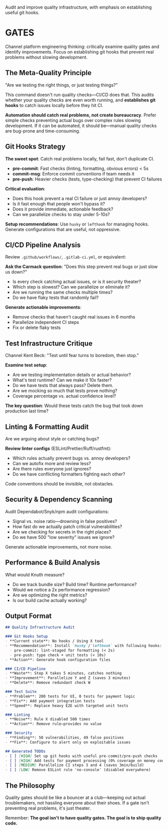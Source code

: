 Audit and improve quality infrastructure, with emphasis on establishing useful git hooks.

# GATES

Channel platform engineering thinking: critically examine quality gates and identify improvements. Focus on establishing git hooks that prevent real problems without slowing development.

## The Meta-Quality Principle

"Are we testing the right things, or just testing things?"

This command doesn't run quality checks—CI/CD does that. This audits whether your quality checks are even worth running, and **establishes git hooks** to catch issues locally before they hit CI.

**Automation should catch real problems, not create bureaucracy**. Prefer simple checks preventing actual bugs over complex rules slowing development. If it can be automated, it should be—manual quality checks are bug-prone and time-consuming.

## Git Hooks Strategy

**The sweet spot**: Catch real problems locally, fail fast, don't duplicate CI.

- **pre-commit**: Fast checks (linting, formatting, obvious errors) < 5s
- **commit-msg**: Enforce commit conventions if team needs it
- **pre-push**: Heavier checks (tests, type-checking) that prevent CI failures

**Critical evaluation**:
- Does this hook prevent a real CI failure or just annoy developers?
- Is it fast enough that people won't bypass it?
- Does it provide immediate, actionable feedback?
- Can we parallelize checks to stay under 5-10s?

**Setup recommendations**: Use `husky` or `lefthook` for managing hooks. Generate configurations that are useful, not oppressive.

## CI/CD Pipeline Analysis

Review `.github/workflows/`, `.gitlab-ci.yml`, or equivalent:

**Ask the Carmack question**: "Does this step prevent real bugs or just slow us down?"

- Is every check catching actual issues, or is it security theater?
- Which step is slowest? Can we parallelize or eliminate it?
- Are we running the same checks multiple times?
- Do we have flaky tests that randomly fail?

**Generate actionable improvements**:
- Remove checks that haven't caught real issues in 6 months
- Parallelize independent CI steps
- Fix or delete flaky tests

## Test Infrastructure Critique

Channel Kent Beck: "Test until fear turns to boredom, then stop."

**Examine test setup**:
- Are we testing implementation details or actual behavior?
- What's test runtime? Can we make it 10x faster?
- Do we have tests that always pass? Delete them.
- Are we mocking so much that tests prove nothing?
- Coverage percentage vs. actual confidence level?

**The key question**: Would these tests catch the bug that took down production last time?

## Linting & Formatting Audit

Are we arguing about style or catching bugs?

**Review linter configs** (ESLint/Prettier/Ruff/rustfmt):
- Which rules actually prevent bugs vs. annoy developers?
- Can we autofix more and review less?
- Are there rules everyone just ignores?
- Do we have conflicting formatters fighting each other?

Code conventions should be invisible, not obstacles.

## Security & Dependency Scanning

Audit Dependabot/Snyk/npm audit configurations:
- Signal vs. noise ratio—drowning in false positives?
- How fast do we actually patch critical vulnerabilities?
- Are we checking for secrets in the right places?
- Do we have 500 "low severity" issues we ignore?

Generate actionable improvements, not more noise.

## Performance & Build Analysis

What would Knuth measure?
- Do we track bundle size? Build time? Runtime performance?
- Would we notice a 2x performance regression?
- Are we optimizing the right metrics?
- Is our build cache actually working?

## Output Format

```markdown
## Quality Infrastructure Audit

### Git Hooks Setup
- **Current state**: No hooks / Using X tool
- **Recommendation**: Install `husky`/`lefthook` with following hooks:
  - pre-commit: lint-staged for formatting (< 2s)
  - pre-push: type check + unit tests (< 10s)
- **Action**: Generate hook configuration files

### CI/CD Pipeline
- **Waste**: Step X takes 5 minutes, catches nothing
- **Improvement**: Parallelize Y and Z (saves 3 minutes)
- **Delete**: Remove redundant check W

### Test Suite
- **Problem**: 200 tests for UI, 0 tests for payment logic
- **Fix**: Add payment integration tests
- **Speed**: Replace heavy E2E with targeted unit tests

### Linting
- **Noise**: Rule X disabled 500 times
- **Action**: Remove rule—provides no value

### Security
- **Finding**: 50 vulnerabilities, 49 false positives
- **Fix**: Configure to alert only on exploitable issues

## Generated TODOs
- [ ] [HIGH] Set up git hooks with useful pre-commit/pre-push checks
- [ ] [HIGH] Add tests for payment processing (0% coverage on money code)
- [ ] [MEDIUM] Parallelize CI steps 3 and 4 (saves 3min/build)
- [ ] [LOW] Remove ESLint rule 'no-console' (disabled everywhere)
```

## The Philosophy

Quality gates should be like a bouncer at a club—keeping out actual troublemakers, not hassling everyone about their shoes. If a gate isn't preventing real problems, it's just theater.

Remember: **The goal isn't to have quality gates. The goal is to ship quality code.**

